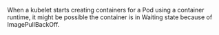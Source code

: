 When a kubelet starts creating containers for a Pod using a container runtime, it might be possible the container is in
Waiting state because of ImagePullBackOff.